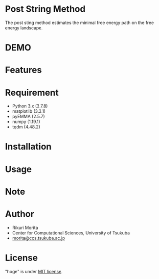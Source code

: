 # Post String Method

The post sting method estimates the minimal free energy path on the free energy landscape.
 
# DEMO
 

# Features
 
 
# Requirement
  
- Python 3.x (3.7.8)
 - matplotlib (3.3.1)
 - pyEMMA (2.5.7)
 - numpy (1.19.1)
 - tqdm (4.48.2)
 
# Installation
 

 
# Usage
 

 
# Note

 
# Author
- Rikuri Morita
- Center for Computational Sciences, University of Tsukuba
- morita@ccs.tsukuba.ac.jp
 
# License
 
"hoge" is under [MIT license](https://en.wikipedia.org/wiki/MIT_License).
